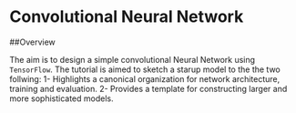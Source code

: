 # Convolutional Neural Network

##Overview

The aim is to design a simple convolutional Neural Network using `TensorFlow`. The tutorial is aimed to sketch a starup model to the the two follwing:
  1- Highlights a canonical organization for network architecture, training and evaluation.
  2- Provides a template for constructing larger and more sophisticated models.
